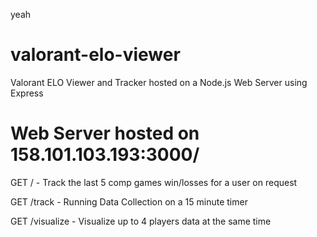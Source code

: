 yeah

# valorant-elo-viewer
 Valorant ELO Viewer and Tracker hosted on a Node.js Web Server using Express

# Web Server hosted on 158.101.103.193:3000/

GET /
	- Track the last 5 comp games win/losses for a user on request

GET /track 
	- Running Data Collection on a 15 minute timer

GET /visualize
	- Visualize up to 4 players data at the same time 
